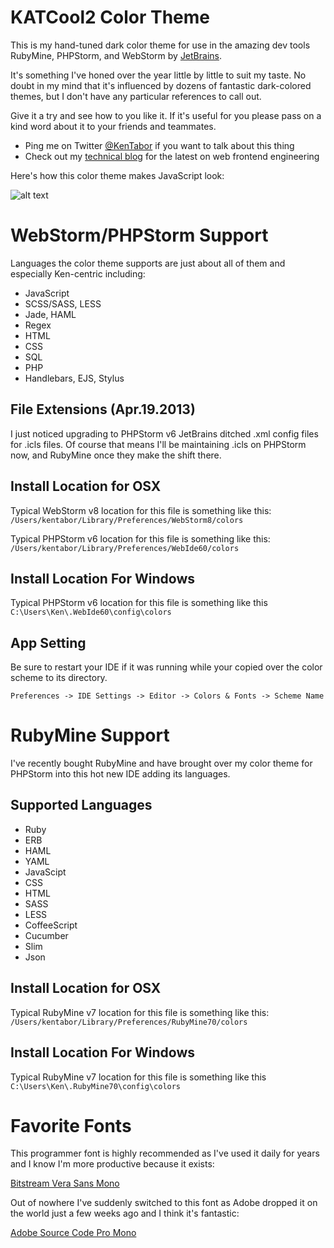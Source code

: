 # KATCool2 Color Theme

This is my hand-tuned dark color theme for use in the amazing dev tools RubyMine, PHPStorm, and WebStorm
by [JetBrains](http://www.jetbrains.com/).

It's something I've honed over the year little by little to suit my taste. No doubt in
my mind that it's influenced by dozens of fantastic dark-colored themes, but I don't
have any particular references to call out.

Give it a try and see how to you like it. If it's useful for you please pass on a kind
word about it to your friends and teammates.

* Ping me on Twitter [@KenTabor](https://twitter.com/kentabor) if you want to talk about this thing
* Check out my [technical blog](http://blog.katworksgames.com/) for the latest on web frontend engineering

Here's how this color theme makes JavaScript look:

![alt text](https://github.com/KDawg/KATzCool2/raw/master/KATzCool2_Screenie.jpg "Color Theme Sample")


# WebStorm/PHPStorm Support

Languages the color theme supports are just about all of them and especially Ken-centric including:
* JavaScript
* SCSS/SASS, LESS
* Jade, HAML
* Regex
* HTML
* CSS
* SQL
* PHP
* Handlebars, EJS, Stylus

## File Extensions (Apr.19.2013)
I just noticed upgrading to PHPStorm v6 JetBrains ditched .xml config files for .icls files.
Of course that means I'll be maintaining .icls on PHPStorm now, and RubyMine once they make
the shift there.

## Install Location for OSX
Typical WebStorm v8 location for this file is something like this:
`/Users/kentabor/Library/Preferences/WebStorm8/colors`

Typical PHPStorm v6 location for this file is something like this:
`/Users/kentabor/Library/Preferences/WebIde60/colors`

## Install Location For Windows
Typical PHPStorm v6 location for this file is something like this
`C:\Users\Ken\.WebIde60\config\colors`

## App Setting
Be sure to restart your IDE if it was running while your copied over the color scheme to its directory.

`Preferences -> IDE Settings -> Editor -> Colors & Fonts -> Scheme Name`


# RubyMine Support

I've recently bought RubyMine and have brought over my color theme for PHPStorm into this
hot new IDE adding its languages.

## Supported Languages
* Ruby
* ERB
* HAML
* YAML
* JavaScipt
* CSS
* HTML
* SASS
* LESS
* CoffeeScript
* Cucumber
* Slim
* Json

## Install Location for OSX
Typical RubyMine v7 location for this file is something like this:
`/Users/kentabor/Library/Preferences/RubyMine70/colors`

## Install Location For Windows
Typical RubyMine v7 location for this file is something like this
`C:\Users\Ken\.RubyMine70\config\colors`


# Favorite Fonts
This programmer font is highly recommended as I've used it daily for years and I know
I'm more productive because it exists:

[Bitstream Vera Sans Mono](http://www.dafont.com/bitstream-vera-mono.font)

Out of nowhere I've suddenly switched to this font as Adobe dropped it on the world just
a few weeks ago and I think it's fantastic:

[Adobe Source Code Pro Mono](http://blogs.adobe.com/typblography/2012/09/source-code-pro.html)
